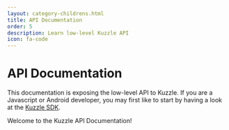 ```yaml
---
layout: category-childrens.html
title: API Documentation
order: 5
description: Learn low-level Kuzzle API
icon: fa-code
---
```


# API Documentation

<aside class="warning">
This documentation is exposing the low-level API to Kuzzle.  
If you are a Javascript or Android developer, you may first like to start by having a look at the <a href="/sdk-reference">Kuzzle SDK</a>.
</aside>

Welcome to the Kuzzle API Documentation!
